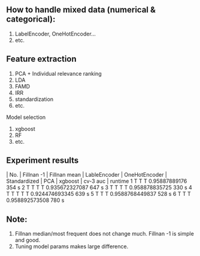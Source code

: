## How to handle mixed data (numerical & categorical):
1) LabelEncoder, OneHotEncoder...
2) etc.

## Feature extraction
1) PCA +  Individual relevance ranking
2) LDA
3) FAMD
4) IRR
5) standardization
6) etc.

Model selection
1) xgboost
2) RF
3) etc.

## Experiment results
| No. | Fillnan -1 | Fillnan mean | LableEncoder | OneHotEncoder | Standardized | PCA | xgboost |      cv-3 auc        | runtime
   1       T                            T                                                  T           0.95887889176      354 s
   2       T                            T                                          T       T           0.935672327087     647 s
   3       T                            T                               T                  T           0.958878835725     330 s
   4       T                            T                               T          T       T           0.924474693345     639 s
   5                     T              T                                                  T           0.9588768449837    528 s
   6       T                                            T                                  T           0.958892573508     780 s

## Note: 
1) Fillnan median/most frequent does not change much. Fillnan -1 is simple and good.
2) Tuning model params makes large difference.   
